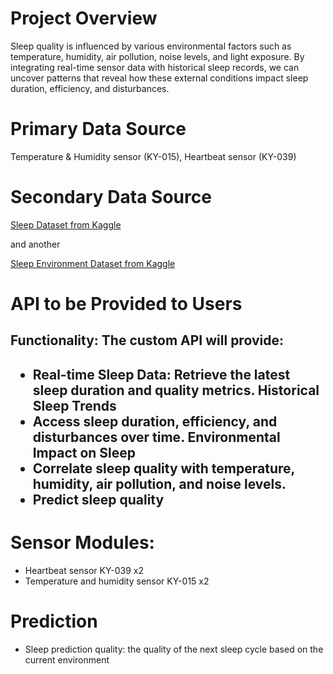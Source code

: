 <h1>Project Overview</h1>
<p> Sleep quality is influenced by various environmental factors such as temperature, humidity, air pollution, noise levels, and light exposure. By integrating real-time sensor data with historical sleep records, we can uncover patterns that reveal how these external conditions impact sleep duration, efficiency, and disturbances.</p>

<h1>Primary Data Source</h1>
<p> Temperature & Humidity sensor (KY-015), Heartbeat sensor (KY-039)</p>
<h1>Secondary Data Source</h1>

[Sleep Dataset from Kaggle](https://www.kaggle.com/datasets/equilibriumm/sleep-efficiency)<p> and another </p>[Sleep Environment Dataset from Kaggle](https://www.kaggle.com/datasets/karthikiye/wearable-tech-sleep-quality/data)
</p>
<h1>API to be Provided to Users</h1>
<h2>Functionality: The custom API will provide:<h2>
<ul>
<li>Real-time Sleep Data: Retrieve the latest sleep duration and quality metrics.
Historical Sleep Trends</li>
<li>Access sleep duration, efficiency, and disturbances over time.
Environmental Impact on Sleep</li>
<li>Correlate sleep quality with temperature, humidity, air pollution, and noise levels.</li>
<li>Predict sleep quality</li>


</ul>
<h1>Sensor Modules: </h1>
<ul>
<li>
Heartbeat sensor	KY-039 x2
</li>
<li>
Temperature and humidity sensor	KY-015 x2
</li>


</ul>
<h1>Prediction</h1>
<ul>
<li>
Sleep prediction quality: the quality of the next sleep cycle based on the current environment 
</li>
</ul>
